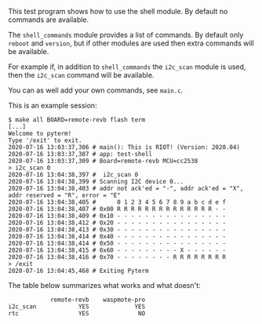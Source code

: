 This test program shows how to use the shell module. By default no commands
are available.

The `shell_commands` module provides a list of commands. By default only
`reboot` and `version`, but if other modules are used then extra commands will
be available.

For example if, in addition to `shell_commands` the `i2c_scan` module is used,
then the `i2c_scan` command will be available.

You can as well add your own commands, see `main.c`.

This is an example session:

``` 
$ make all BOARD=remote-revb flash term
[...]
Welcome to pyterm!
Type '/exit' to exit.
2020-07-16 13:03:37,306 # main(): This is RIOT! (Version: 2020.04)
2020-07-16 13:03:37,307 # app: test-shell
2020-07-16 13:03:37,309 # Board=remote-revb MCU=cc2538
> i2c_scan 0
2020-07-16 13:04:38,397 #  i2c_scan 0
2020-07-16 13:04:38,399 # Scanning I2C device 0...
2020-07-16 13:04:38,403 # addr not ack'ed = "-", addr ack'ed = "X", addr reserved = "R", error = "E"
2020-07-16 13:04:38,405 #      0 1 2 3 4 5 6 7 8 9 a b c d e f
2020-07-16 13:04:38,407 # 0x00 R R R R R R R R R R R R R R - -
2020-07-16 13:04:38,409 # 0x10 - - - - - - - - - - - - - - - -
2020-07-16 13:04:38,412 # 0x20 - - - - - - - - - - - - - - - -
2020-07-16 13:04:38,413 # 0x30 - - - - - - - - - - - - - - - -
2020-07-16 13:04:38,414 # 0x40 - - - - - - - - - - - - - - - -
2020-07-16 13:04:38,414 # 0x50 - - - - - - - - - - - - - - - -
2020-07-16 13:04:38,415 # 0x60 - - - - - - - - - X - - - - - -
2020-07-16 13:04:38,416 # 0x70 - - - - - - - - R R R R R R R R
> /exit
2020-07-16 13:04:45,468 # Exiting Pyterm
``` 

The table below summarizes what works and what doesn't:

                remote-revb    waspmote-pro
    i2c_scan            YES             YES
    rtc                 YES              NO
